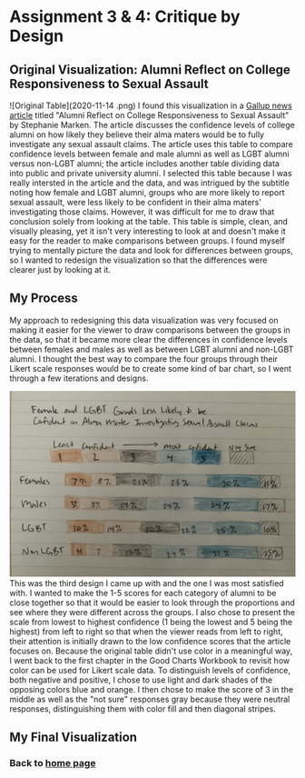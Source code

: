 # Assignment 3 & 4: Critique by Design

## Original Visualization: Alumni Reflect on College Responsiveness to Sexual Assault
![Original Table](2020-11-14 .png)
I found this visualization in a [Gallup news article](https://news.gallup.com/poll/311675/alumni-reflect-college-responsiveness-sex-assault.aspx) titled "Alumni Reflect on College Responsiveness to Sexual Assault" by Stephanie Marken. The article discusses the confidence levels of college alumni on how likely they believe their alma maters would be to fully investigate any sexual assault claims. The article uses this table to compare confidence levels between female and male alumni as well as LGBT alumni versus non-LGBT alumni; the article includes another table dividing data into public and private university alumni. I selected this table because I was really intersted in the article and the data, and was intrigued by the subtitle noting how female and LGBT alumni, groups who are more likely to report sexual assault, were less likely to be confident in their alma maters' investigating those claims. However, it was difficult for me to draw that conclusion solely from looking at the table. This table is simple, clean, and visually pleasing, yet it isn't very interesting to look at and doesn't make it easy for the reader to make comparisons between groups. I found myself trying to mentally picture the data and look for differences between groups, so I wanted to redesign the visualization so that the differences were clearer just by looking at it.

## My Process
My approach to redesigning this data visualization was very focused on making it easier for the viewer to draw comparisons between the groups in the data, so that it became more clear the differences in confidence levels between females and males as well as between LGBT alumni and non-LGBT alumni. I thought the best way to compare the four groups through their Likert scale responses would be to create some kind of bar chart, so I went through a few iterations and designs.

![Third redesign](IMG_7234.jpg)
This was the third design I came up with and the one I was most satisfied with. I wanted to make the 1-5 scores for each category of alumni to be close together so that it would be easier to look through the proportions and see where they were different across the groups. I also chose to present the scale from  lowest to highest confidence (1 being the lowest and 5 being the highest) from left to right so that when the viewer reads from left to right, their attention is initially drawn to the low confidence scores that the article focuses on. Because the original table didn't use color in a meaningful way, I went back to the first chapter in the Good Charts Workbook to revisit how color can be used for Likert scale data. To distinguish levels of confidence, both negative and positive, I chose to use light and dark shades of the opposing colors blue and orange. I then chose to make the score of 3 in the middle as well as the "not sure" responses gray because they were neutral responses, distinguishing them with color fill and then diagonal stripes.

## My Final Visualization

### Back to [home page](/README.md)
